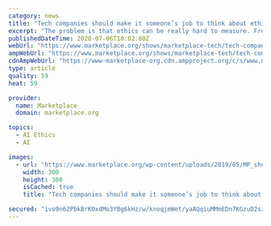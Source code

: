 ```yaml
---
category: news
title: "Tech companies should make it someone’s job to think about ethics"
excerpt: "The problem is that ethics can be really hard to measure. From hate speech to privacy, to labor and biased algorithms, society is reckoning with the power of technology and how it affects our lives. Emanuel Moss is a researcher at the nonprofit Data & Society and author of an upcoming report called “Ethics Owners."
publishedDateTime: 2020-07-06T10:02:00Z
webUrl: "https://www.marketplace.org/shows/marketplace-tech/tech-companies-data-ethics-policies-product-development/"
ampWebUrl: "https://www.marketplace.org/shows/marketplace-tech/tech-companies-data-ethics-policies-product-development?amp"
cdnAmpWebUrl: "https://www-marketplace-org.cdn.ampproject.org/c/s/www.marketplace.org/shows/marketplace-tech/tech-companies-data-ethics-policies-product-development?amp"
type: article
quality: 59
heat: 59

provider:
  name: Marketplace
  domain: marketplace.org

topics:
  - AI Ethics
  - AI

images:
  - url: "https://www.marketplace.org/wp-content/uploads/2019/05/MP_show-1.png?w=300"
    width: 300
    height: 300
    isCached: true
    title: "Tech companies should make it someone’s job to think about ethics"

secured: "ivo9n62PbkBrK0xdMo3YBg6kHz/w/knoqjmWet/yaAQqiuMMmEDn7KGzuD2sz+3IKjqlGo/MKJ2wAVHNon5Ol4BXKk7T0wPEDStKYwHU3s7J34gmyN0wXrm9BtjlTlu6F0K7AKnYnC5QVeuYBZmWjY7DMrsItov9Zwwk19CmFeubv1F2L2mlUV+aVMZ8Ry2DsdCOYoZg9KajdyMgJ+KnSrD/1ZYXDTsD1ToWC2HfhSPYanSAJUDn27ka54+ffgZ2EfOLyncyYeMOWsSNb4/f3TXrIdpiTzpYDZdy9+cbAUp0dQWuKWzlxiuu+jHgD69DBxpo3pi7gMJA5fQ+lmUxDA==;zNlp+ogMjq7LgFA8mzI0TA=="
---
```


